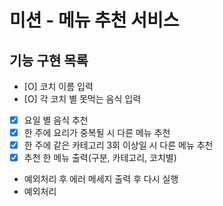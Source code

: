 # 미션 - 메뉴 추천 서비스

## 기능 구현 목록
- [O] 코치 이름 입력
- [O] 각 코치 별 못먹는 음식 입력
- [X] 요일 별 음식 추천
- [X] 한 주에 요리가 중복될 시 다른 메뉴 추천
- [X] 한 주에 같은 카테고리 3회 이상일 시 다른 메뉴 추천
- [X] 추천 한 메뉴 출력(구분, 카테고리, 코치별)
- 예외처리 후 에러 메세지 출력 후 다시 실행
- 예외처리